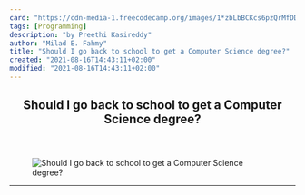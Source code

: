 ```yaml
---
card: "https://cdn-media-1.freecodecamp.org/images/1*zbLbBCKcs6pzQrMfDD4ngA.jpeg"
tags: [Programming]
description: "by Preethi Kasireddy"
author: "Milad E. Fahmy"
title: "Should I go back to school to get a Computer Science degree?"
created: "2021-08-16T14:43:11+02:00"
modified: "2021-08-16T14:43:11+02:00"
---
```

<div class="site-wrapper">
<main id="site-main" class="site-main outer">
<div class="inner">
<article class="post-full post tag-programming tag-careers tag-life-lessons tag-self-improvement tag-education ">
<header class="post-full-header">
<h1 class="post-full-title">Should I go back to school to get a Computer Science degree?</h1>
</header>
<figure class="post-full-image">
<picture>
<source media="(max-width: 700px)" sizes="1px" srcset="data:image/gif;base64,R0lGODlhAQABAIAAAAAAAP///yH5BAEAAAAALAAAAAABAAEAAAIBRAA7 1w">
<source media="(min-width: 701px)" sizes="(max-width: 800px) 400px,
(max-width: 1170px) 700px,
1400px" srcset="https://cdn-media-1.freecodecamp.org/images/1*zbLbBCKcs6pzQrMfDD4ngA.jpeg 300w,
https://cdn-media-1.freecodecamp.org/images/1*zbLbBCKcs6pzQrMfDD4ngA.jpeg 600w,
https://cdn-media-1.freecodecamp.org/images/1*zbLbBCKcs6pzQrMfDD4ngA.jpeg 1000w,
https://cdn-media-1.freecodecamp.org/images/1*zbLbBCKcs6pzQrMfDD4ngA.jpeg 2000w">
<img onerror="this.style.display='none'" src="https://cdn-media-1.freecodecamp.org/images/1*zbLbBCKcs6pzQrMfDD4ngA.jpeg" alt="Should I go back to school to get a Computer Science degree?">
</picture>
</figure>
<section class="post-full-content">
<div class="post-content medium-migrated-article">
</div>
<hr>
</section>
</article>
</div>
</main>
</div>
<!-- Google Tag Manager (noscript) -->
<!-- End Google Tag Manager (noscript) -->
